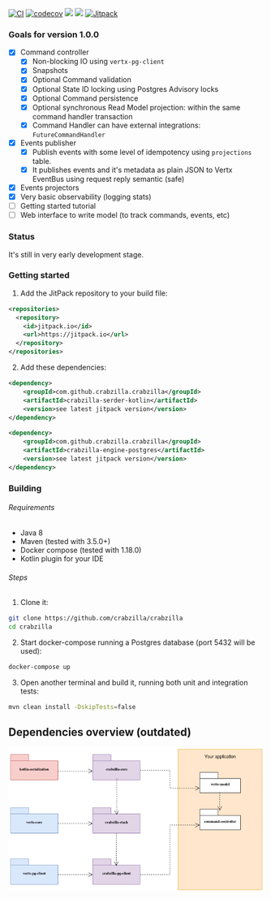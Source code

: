 [![CI](https://github.com/crabzilla/crabzilla/actions/workflows/blank.yml/badge.svg)](https://github.com/crabzilla/crabzilla/actions/workflows/blank.yml)
[![codecov](https://codecov.io/gh/crabzilla/crabzilla/branch/main/graph/badge.svg)](https://codecov.io/gh/crabzilla/crabzilla)
[![](https://www.code-inspector.com/project/24241/score/svg)](https://frontend.code-inspector.com/public/project/24241/crabzilla/dashboard)
[![](https://www.code-inspector.com/project/24241/status/svg)](https://frontend.code-inspector.com/public/project/24241/crabzilla/dashboard)
[![Jitpack](https://jitpack.io/v/io.github.crabzilla/crabzilla.svg)](https://jitpack.io/#io.github.crabzilla/crabzilla)


### Goals for version 1.0.0

- [x] Command controller
  - [X] Non-blocking IO using `vertx-pg-client`
  - [X] Snapshots
  - [X] Optional Command validation
  - [X] Optional State ID locking using Postgres Advisory locks
  - [X] Optional Command persistence
  - [X] Optional synchronous Read Model projection: within the same command handler transaction
  - [X] Command Handler can have external integrations: `FutureCommandHandler`
- [x] Events publisher
  - [X] Publish events with some level of idempotency using `projections` table.
  - [X] It publishes events and it's metadata as plain JSON to Vertx EventBus using request reply semantic (safe)
- [x] Events projectors
- [x] Very basic observability (logging stats)
- [ ] Getting started tutorial
- [ ] Web interface to write model (to track commands, events, etc)

### Status

It's still in very early development stage. 

### Getting started

1. Add the JitPack repository to your build file:

```xml
<repositories>
  <repository>
    <id>jitpack.io</id>
    <url>https://jitpack.io</url>
  </repository>
</repositories>
```

2. Add these dependencies:

```xml
<dependency>
    <groupId>com.github.crabzilla.crabzilla</groupId>
    <artifactId>crabzilla-serder-kotlin</artifactId>
    <version>see latest jitpack version</version>
</dependency>
```

```xml
<dependency>
    <groupId>com.github.crabzilla.crabzilla</groupId>
    <artifactId>crabzilla-engine-postgres</artifactId>
    <version>see latest jitpack version</version>
</dependency>
```

### Building

###### Requirements

* Java 8
* Maven (tested with 3.5.0+)
* Docker compose (tested with 1.18.0)
* Kotlin plugin for your IDE

###### Steps

1. Clone it:

```bash
git clone https://github.com/crabzilla/crabzilla
cd crabzilla
```

2. Start docker-compose running a Postgres database (port 5432 will be used):

```bash
docker-compose up
```

3. Open another terminal and build it, running both unit and integration tests:

```bash
mvn clean install -DskipTests=false
```

## Dependencies overview (outdated)

![GitHub Logo](/crabzilla-packages.png)
